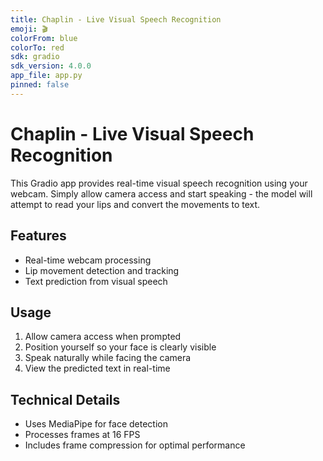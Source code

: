 ```yaml
---
title: Chaplin - Live Visual Speech Recognition
emoji: 🎬
colorFrom: blue
colorTo: red
sdk: gradio
sdk_version: 4.0.0
app_file: app.py
pinned: false
---
```


# Chaplin - Live Visual Speech Recognition

This Gradio app provides real-time visual speech recognition using your webcam. Simply allow camera access and start speaking - the model will attempt to read your lips and convert the movements to text.

## Features
- Real-time webcam processing
- Lip movement detection and tracking
- Text prediction from visual speech

## Usage
1. Allow camera access when prompted
2. Position yourself so your face is clearly visible
3. Speak naturally while facing the camera
4. View the predicted text in real-time

## Technical Details
- Uses MediaPipe for face detection
- Processes frames at 16 FPS
- Includes frame compression for optimal performance
